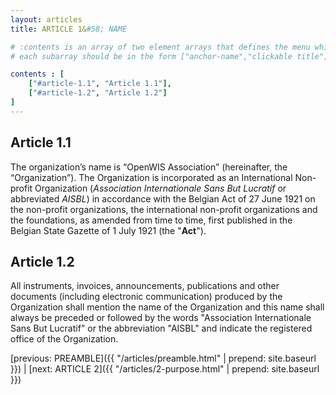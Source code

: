 ```yaml
---
layout: articles
title: ARTICLE 1&#58; NAME

# :contents is an array of two element arrays that defines the menu which appears in the masthead
# each subarray should be in the form ["anchor-name","clickable title"]

contents : [
    ["#article-1.1", "Article 1.1"],
    ["#article-1.2", "Article 1.2"]
]
---
```


<h2 id="article-1.1">Article 1.1</h2>

The organization’s name is “OpenWIS Association” (hereinafter, the “Organization”). The Organization is incorporated as an International Non-profit Organization (*Association Internationale Sans But Lucratif* or abbreviated *AISBL*) in accordance with the Belgian Act of 27 June 1921 on the non-profit organizations, the international non-profit organizations and the foundations, as amended from time to time, first published in the Belgian State Gazette of 1 July 1921 (the "**Act**").

<h2 id="article-1.2">Article 1.2</h2>

All instruments, invoices, announcements, publications and other documents (including electronic communication) produced by the Organization shall mention the name of the Organization and this name shall always be preceded or followed by the words "Association Internationale Sans But Lucratif" or the abbreviation "AISBL" and indicate the registered office of the Organization.

[previous: PREAMBLE]({{ "/articles/preamble.html" | prepend: site.baseurl }}) \| [next: ARTICLE 2]({{ "/articles/2-purpose.html" | prepend: site.baseurl }})